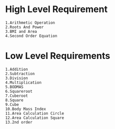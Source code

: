 # High Level Requirement

    1.Arithmetic Operation
    2.Roots And Power
    3.BMI and Area
    4.Second Order Equation

# Low Level Requirements

    1.Addition
    2.Subtraction
    3.Division
    4.Multiplication
    5.BODMAS
    6.Squareroot 
    7.Cuberoot 
    8.Square 
    9.Cube
    10.Body Mass Index
    11.Area Calculation Circle
    12.Area Calculation Square
    13.2nd order

